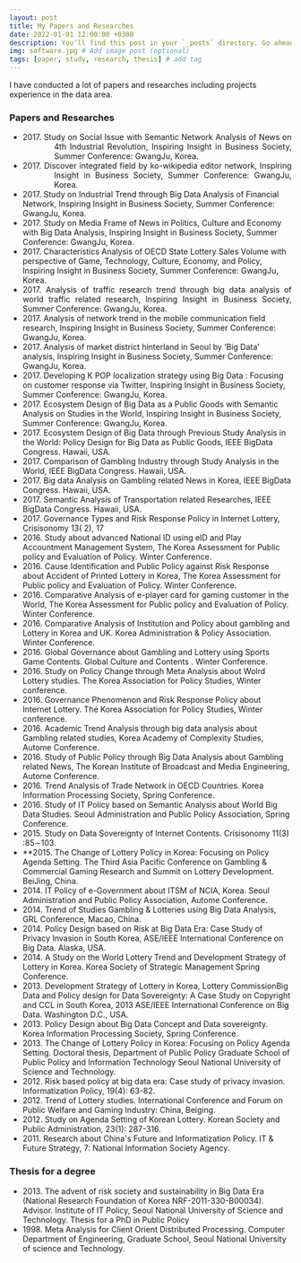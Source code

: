 ```yaml
---
layout: post
title: My Papers and Researches
date: 2022-01-01 12:00:00 +0300
description: You’ll find this post in your `_posts` directory. Go ahead and edit it and re-build the site to see your changes. # Add post description (optional)
img: software.jpg # Add image post (optional)
tags: [paper, study, research, thesis] # add tag
---
```


I have conducted a lot of papers and researches including projects experience in the data area.

### Papers and Researches
- <div style='text-align: justify; text-indent: -4em; margin-left: 4em;'>2017. Study on Social Issue with Semantic Network Analysis of News on 4th Industrial Revolution, Inspiring Insight in Business Society, Summer Conference: GwangJu, Korea.</div>
- <div style='text-align: justify; text-indent: -4em; margin-left: 4em;'>2017. Discover integrated field by ko-wikipedia editor network, Inspiring Insight in Business Society, Summer Conference: GwangJu, Korea.</div>
- <div css='text-justify'>2017. Study on Industrial Trend through Big Data Analysis of Financial Network, Inspiring Insight in Business Society, Summer Conference: GwangJu, Korea.</div>
- <div css='text-justify'>2017. Study on Media Frame of News in Politics, Culture and Economy with Big Data Analysis, Inspiring Insight in Business Society, Summer Conference: GwangJu, Korea.</div>
- <div css='text-justify'>2017. Characteristics Analysis of OECD State Lottery Sales Volume with perspective of Game, Technology, Culture, Economy, and Policy, Inspiring Insight in Business Society, Summer Conference: GwangJu, Korea.</div>
- <div style='text-align: justify;'>2017. Analysis of traffic research trend through big data analysis of world traffic related research, Inspiring Insight in Business Society, Summer Conference: GwangJu, Korea.</div>
- 2017\. Analysis of network trend in the mobile communication field research, Inspiring Insight in Business Society, Summer Conference: GwangJu, Korea.
- 2017\. Analysis of market district hinterland in Seoul by ‘Big Data’ analysis, Inspiring Insight in Business Society, Summer Conference: GwangJu, Korea.
- 2017\. Developing K POP localization strategy using Big Data : Focusing on customer response via Twitter, Inspiring Insight in Business Society, Summer Conference: GwangJu, Korea.
- 2017\. Ecosystem Design of Big Data as a Public Goods with Semantic Analysis on Studies in the World, Inspiring Insight in Business Society, Summer Conference: GwangJu, Korea.
- 2017\. Ecosystem Design of Big Data through Previous Study Analysis in the World: Policy Design for Big Data as Public Goods, IEEE BigData Congress. Hawaii, USA.
- 2017\. Comparison of Gambling Industry through Study Analysis in the World, IEEE BigData Congress. Hawaii, USA.
- 2017\. Big data Analysis on Gambling related News in Korea, IEEE BigData Congress. Hawaii, USA.
- 2017\. Semantic Analysis of Transportation related Researches, IEEE BigData Congress. Hawaii, USA.
- 2017\. Governance Types and Risk Response Policy in Internet Lottery, Crisisonomy 13( 2), 17
- 2016\. Study about advanced National ID using eID and Play Accountment Management System, The Korea Assessment for Public policy and Evaluation of Policy. Winter Conference.
- 2016\. Cause Identification and Public Policy against Risk Response about Accident of Printed Lottery in Korea, The Korea Assessment for Public policy and Evaluation of Policy. Winter Conference.
- 2016\. Comparative  Analysis  of  e-player  card  for  gaming  customer  in  the World,	The Korea Assessment for Public policy and Evaluation of Policy. Winter Conference.
- 2016\. Comparative Analysis of Institution and Policy about gambling and Lottery in Korea and UK. Korea Administration & Policy Association. Winter Conference.
- 2016\. Global Governance about Gambling and Lottery using Sports Game Contents. Global Culture and Contents . Winter Conference.
- 2016\. Study on Policy Change through Meta Analysis about Wolrd Lottery studies. The Korea Association for Policy Studies, Winter conference.
- 2016\. Governance Phenomenon and Risk Response Policy about Internet Lottery. The Korea Association for Policy Studies, Winter conference.
- 2016\. Academic Trend Analysis through big data analysis about Gambling related studies, Korea Academy of Complexity Studies, Autome Conference.
- 2016\. Study of Public Policy through Big Data Analysis about Gambling related News, The  Korean Institute of Broadcast and Media Engineering, Autome Conference.
- 2016\. Trend Analysis of Trade Network in OECD Countries. Korea Information Processing Society, Spring Conference.
- 2016\. Study of IT Policy based on Semantic Analysis about World Big Data Studies. Seoul Administration and Public Policy Association, Spring Conference.
- 2015\. Study on Data Sovereignty of Internet Contents. Crisisonomy 11(3) :85∼103.
- **2015\. The Change of Lottery Policy in Korea: Focusing on Policy Agenda Setting. The Third Asia Pacific Conference on Gambling & Commercial Gaming Research and Summit on Lottery Development. BeiJing, China.
- 2014\. IT Policy of e-Government about ITSM of NCIA, Korea. Seoul Administration   and Public Policy Association, Autome Conference.
- 2014\. Trend of Studies Gambling & Lotteries using Big Data Analysis, GRL Conference, Macao, China.
- 2014\. Policy Design based on Risk at Big Data Era: Case Study of Privacy Invasion in South Korea, ASE/IEEE International Conference on Big Data. Alaska, USA.
- 2014\. A Study on the World Lottery Trend and Development Strategy of Lottery in Korea. Korea Society of Strategic Management Spring Conference.
- 2013\. Development Strategy of Lottery in Korea, Lottery CommissionBig Data and Policy design for Data Sovereignty: A Case Study on Copyright and CCL in South Korea, 2013 ASE/IEEE International Conference on Big Data. Washington D.C., USA.
- 2013\. Policy  Design  about  Big  Data  Concept  and  Data  sovereignty. Korea Information Processing Society, Spring Conference.
- 2013\. The Change of Lottery Policy in Korea: Focusing on Policy Agenda Setting. Doctoral  thesis, Department of Public Policy Graduate School of Public Policy and Information Technology Seoul National University of Science and Technology.
- 2012\. Risk based policy at big data era: Case  study  of  privacy  invasion.  Informatization  Policy, 19(4): 63-82.
- 2012\. Trend of Lottery studies. International Conference and Forum on Public Welfare and Gaming Industry: China, Beiging.
- 2012\. Study on Agenda Setting of Korean Lottery. Korean Society and Public Administration, 23(1): 287-316.
- 2011\. Research about China's Future and Informatization Policy. IT & Future Strategy, 7: National Information Society Agency.

### Thesis for a degree
- 2013\. The advent of risk society and sustainability in Big Data Era (National Research Foundation of Korea NRF-2011-330-B00034). Advisor. Institute of IT Policy, Seoul National University of Science and Technology. Thesis for a PhD in Public Policy
- 1998\. Meta Analysis for Client Orient Distributed Processing. Computer Department of Engineering, Graduate School, Seoul National University of science and Technology.